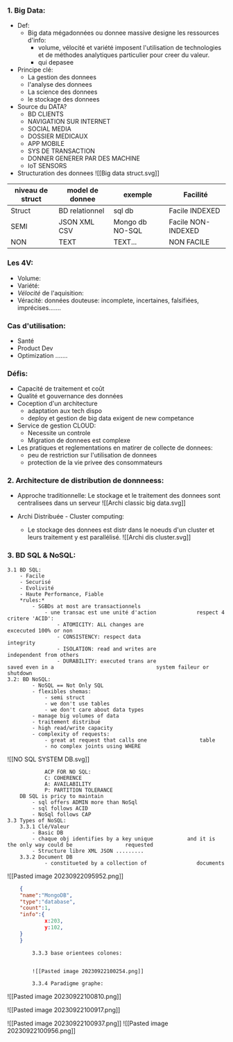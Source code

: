 ### 1. Big Data:
- Def:
	- Big data mégadonnées ou donnee massive designe les ressources d'info:
		- volume, vélocité et variété imposent l'utilisation de technologies et de méthodes analytiques particulier pour creer du valeur.
		- qui depasee 
- Principe clé:
	- La gestion des donnees
	- l'analyse des donnees 
	- La science des donnees
	- le stockage des donnees
- Source du DATA?
	- BD CLIENTS
	- NAVIGATION SUR INTERNET
	- SOCIAL MEDIA
	- DOSSIER MEDICAUX
	- APP MOBILE
	- SYS DE TRANSACTION
	- DONNER GENERER PAR DES MACHINE
	- IoT SENSORS
- Structuration des donnees 
  ![[Big data struct.svg]]

| niveau de struct | model de donnee | exemple |Facilité|  
| -------- | -------- | -------- |-------- |  
| Struct | BD relationnel | sql db |Facile INDEXED|  
| SEMI | JSON XML CSV | Mongo db NO-SQL |Facile NON-INDEXED|
| NON | TEXT | TEXT... |NON FACILE|

### Les 4V:
- Volume:
- Variété:
- *Vélocité* de l'aquisition:
- Véracité: données douteuse: incomplete, incertaines, falsifiées, imprécises.......
### Cas d'utilisation:
- Santé
- Product Dev
- Optimization .......
### Défis:
- Capacité de traitement et coût
- Qualité et gouvernance des données 
- Coception d'un architecture
	- adaptation aux tech dispo
	- deploy et gestion de big data exigent de new competance
- Service de gestion CLOUD:
	- Necessite un controle
	- Migration de donnees est complexe
- Les pratiques et reglementations en matirer de collecte de donnees:
	- peu de restriction sur l'utilisation de donnees 
	- protection de la vie privee des consommateurs
### 2. Architecture de distribution de donnneess:

- Approche traditionnelle: Le stockage et le traitement des donnees sont centralisees dans un serveur 
![[Archi classic big data.svg]]


- Archi Distribuée - Cluster computing:
	- Le stockage des donnees est distr dans le noeuds d'un cluster et leurs traitement y est parallélisé.
	![[Archi dis cluster.svg]]
### 3. BD SQL & NoSQL:
	3.1 BD SQL:
		- Facile
		- Securisé 
		- Evolivité
		- Haute Performance, Fiable
		*rules:*
			- SGBDs at most are transactionnels
				- une transac est une unité d'action             respect 4 critere 'ACID':
					- ATOMICITY: ALL changes are                                excecuted 100% or non 
					- CONSISTENCY: respect data                                    integrity
					- ISOLATION: read and writes are                          independent from others 
					- DURABILITY: executed trans are                             saved even in a                                 system faileur or                               shutdown
	3.2: BD NoSQL:
			- NoSQL == Not Only SQL
			- flexibles shemas:
				- semi struct
				- we don't use tables
				- we don't care about data types
			- manage big volumes of data
			- traitement distribué
			- high read/write capacity
			- complexity of requests:
				- great at request that calls one                 table
				- no complex joints using WHERE 
				
![[NO SQL SYSTEM DB.svg]]

				ACP FOR NO SQL:
				C: COHERENCE
				A: AVAILABILITY
				P: PARTITION TOLERANCE
		DB SQL is pricy to maintain
			- sql offers ADMIN more than NoSql
			- sql follows ACID
			- NoSql follows CAP
	3.3 Types of NoSQL:
		3.3.1 Clé/Valeur
			- Basic DB
			- chaque obj identifies by a key unique           and it is the only way could be                 requested
			- Structure libre XML JSON .........
		3.3.2 Document DB
				- constitueted by a collection of                documents

![[Pasted image 20230922095952.png]]
```json
	{ 
	"name":"MongoDB",
	"type":"database",
	"count":1,
	"info":{
			x:203,
			y:102,
	}
	}			
```

			3.3.3 base orientees colones:
			
			
			![[Pasted image 20230922100254.png]]

			3.3.4 Paradigme graphe:

![[Pasted image 20230922100810.png]]

![[Pasted image 20230922100917.png]]

![[Pasted image 20230922100937.png]]
![[Pasted image 20230922100956.png]]

